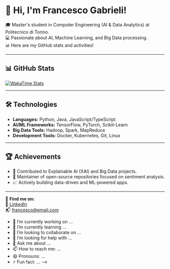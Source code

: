 # 👋 Hi, I'm Francesco Gabrieli!

🎓 Master's student in Computer Engineering (AI & Data Analytics) at Politecnico di Torino.  
💻 Passionate about AI, Machine Learning, and Big Data processing.  
📊 Here are my GitHub stats and activities!

---

## 📊 GitHub Stats  

[![WakaTime Stats](https://github-readme-stats.vercel.app/api/wakatime?username=francescogabrieli&theme=dark)](https://wakatime.com/@francescogabrieli)




---

## 🛠️ Technologies  
- **Languages:** Python, Java, JavaScript/TypeScript  
- **AI/ML Frameworks:** TensorFlow, PyTorch, Scikit-Learn  
- **Big Data Tools:** Hadoop, Spark, MapReduce  
- **Development Tools:** Docker, Kubernetes, Git, Linux  

---

## 🏆 Achievements  
- 🚀 Contributed to Explainable AI (XAI) and Big Data projects.  
- 🌟 Maintainer of open-source repositories focused on sentiment analysis.  
- 📈 Actively building data-driven and ML-powered apps.

---

🔗 **Find me on:**  
💼 [LinkedIn](https://www.linkedin.com/in/francesco-gabrieli)  
📬 francesco@email.com  


- 🔭 I’m currently working on ...
- 🌱 I’m currently learning ...
- 👯 I’m looking to collaborate on ...
- 🤔 I’m looking for help with ...
- 💬 Ask me about ...
- 📫 How to reach me: ...
- 😄 Pronouns: ...
- ⚡ Fun fact: ...
-->
